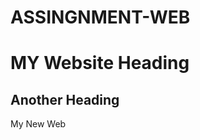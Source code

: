 # ASSINGNMENT-WEB
<!DOCTYPE html>
<html lang= "en">
    <head>
       <meta charset="utf<8">
      <meta name="description" content="My web page">
      <meta name="author" content="Grace Student Of PLP">
      <title>LEARNIG HOW TO DEVELOPE WEB</title>
   </head>
<body>
  <h1>MY Website Heading</h1>
  <h2>Another Heading</h2>
  <p>My New Web</p>
</body>
</html>
